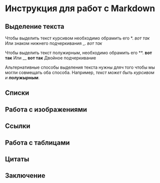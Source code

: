 # Инструкция для работ с Markdown

## Выделение текста

Чтобы выделить текст курсивом необходимо обрамить его *.
*вот так*
Или знаком нижнего подчеркивания _. _вот так_


Чтобы выделить текст полужирным, необходимо обрамить его **. **вот так**
Или __ __вот так__ Двойное подчеркивание

Альтернативные способы выделения текста нужны дляч того чтобы мы могли совмещать оба способа. Например, _текст может быть курсивом и **полужырным**._
## Списки

## Работа с изображениями

## Ссылки

## Работа с таблицами

## Цитаты

## Заключение